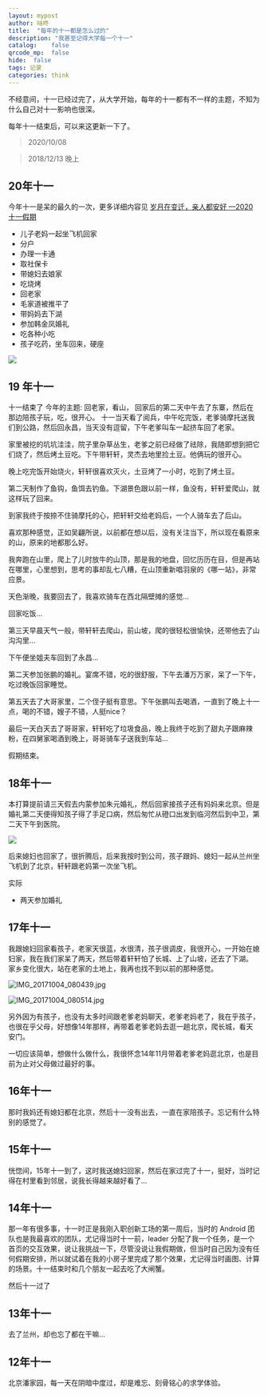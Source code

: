 ```yaml
---
layout: mypost
author: 咕咚
title:  "每年的十一都是怎么过的"
description: "我甚至记得大学每一个十一"
catalog:    false
qrcode_mp:  false
hide:  false
tags: 记录
categories: think 
---
```

不经意间，十一已经过完了，从大学开始，每年的十一都有不一样的主题，不知为什么自己对十一影响也很深。

每年十一结束后，可以来这更新一下了。
> 2020/10/08 

> 2018/12/13 晚上

## 20年十一
今年十一是呆的最久的一次，更多详细内容见 [岁月在变迁，亲人都安好 —2020 十一假期](https://gudong.site/2020/10/10/2020shiyi.html)

- 儿子老妈一起坐飞机回家
- 分户
- 办理一卡通
- 取社保卡
- 带媳妇去娘家
- 吃烧烤
- 回老家
- 毛家道被推平了
- 带妈妈去下湖
- 参加韩金凤婚礼
- 吃各种小吃
- 孩子吃药，坐车回来，硬座

![](https://picplus.oss-cn-beijing.aliyuncs.com/2020/10/08/20201008171649223)


## 19 年十一

十一结束了
今年的主题: 回老家，看山，
回家后的第二天中午去了东寨，然后在那边陪孩子玩，吃，很开心。
十一当天看了阅兵，中午吃完饭，老爹骑摩托送我们到公路，然后回永昌，当天没有逗留，下午老爹叫车一起挤车回了老家。

家里被挖的坑坑洼洼，院子里杂草丛生，老爹之前已经做了祛除，我随即想到把它们烧了，然后烤土豆吃。下午带轩轩，灵杰去地里捡土豆。他俩玩的很开心。

晚上吃完饭开始烧火，轩轩很喜欢灭火，土豆烤了一小时，吃到了烤土豆。

第二天制作了鱼钩，鱼饵去钓鱼。下湖景色跟以前一样，鱼没有，轩轩爱爬山，就这样玩了回来。

到家我终于按捺不住骑摩托的心，把轩轩交给老妈后，一个人骑车去了后山。

喜欢那种感觉，正如吴翩所说，以前都在想以后，没有关注当下，所以现在看原来的山，原来的地都那么好。

我奔跑在山里，爬上了儿时放牛的山顶，那是我的地盘，回忆历历在目，但是再站在哪里，心里想到，思考的事却乱七八糟，在山顶重新唱羽泉的《哪一站》，非常应景。

天色渐晚，我要回去了，我喜欢骑车在西北隔壁摊的感觉…

回家吃饭…

第三天早晨天气一般，带轩轩去爬山，前山坡，爬的很轻松很愉快，还带他去了山沟沟里…

下午便坐姐夫车回到了永昌…

第二天参加张鹏的婚礼。宴席不错，吃的很舒服，下午去潘万万家，呆了一下午，吃过晚饭回家睡觉。

第五天去了大哥家里，二个侄子挺有意思。下午张鹏叫去喝酒，一直到了晚上十一点，喝的不错，嫂子不错，人挺nice？

最后一天白天去了哥哥家，轩轩吃了垃圾食品，晚上我终于吃到了甜丸子跟麻辣粉，在四舅家喝酒到晚上，哥哥骑车子送我到车站…

假期结束。


## 18年十一
本打算提前请三天假去内蒙参加朱元婚礼，然后回家接孩子还有妈妈来北京。但是婚礼第二天便得知孩子得了手足口病，然后匆忙从磴口出发到临河然后到中卫，第二天下午到医院。

![](https://ws1.sinaimg.cn/large/6fb50cedly1fw700vjxm5j23402bs4j6.jpg)

后来媳妇也回家了，很折腾后，后来我按时到公司，孩子跟妈、媳妇一起从兰州坐飞机到了北京，轩轩跟老妈第一次坐飞机。


实际
* 两天参加婚礼

## 17年十一
我跟媳妇回家看孩子，老家天很蓝，水很清，孩子很调皮，我很开心，一开始在媳妇家，我在我们家呆了两天，然后带着轩轩怕了长城、上了山坡，还去了下湖。
家乡变化很大，站在老家的土地上，我再也找不到以前的那种感觉。


![IMG_20171004_080439.jpg](https://i.loli.net/2017/10/04/59d42c4d97a8e.jpg)


![IMG_20171004_080514.jpg](https://ooo.0o0.ooo/2017/10/04/59d42c4178874.jpg)


另外因为有孩子，也没有太多时间跟老爹老妈聊天，老爹老妈老了，我在乎孩子，也很在乎父母，好想像14年那样，再带着老爹老妈去逛一趟北京，爬长城，看天安门。

一切应该简单，想做什么做什么，我很怀念14年11月带着老爹老妈逛北京，也是目前为止对父母做过最好的事。


## 16年十一
那时我妈还有媳妇都在北京，然后十一没有出去，一直在家陪孩子。忘记有什么特别的感觉了。



## 15年十一
恍惚间，15年十一到了，这时我送媳妇回家，然后在家过完了十一，挺好，当时记得在村里看到邻居，说我长得越来越好看了...


## 14年十一

那一年有很多事，十一时正是我刚入职创新工场的第一周后，当时的 Android 团队也是我最喜欢的团队，尤记得当时十一前，leader 分配了我一个任务，是一个首页的交互效果，说让我挑战一下，尽管没说让我假期做，但当时自己因为没有任何假期安排，所以就试着在我的小房子里完成了那个效果，尤记得当时画图、计算的场景。十一结束时和几个朋友一起去吃了大闸蟹。

然后十一过了


## 13年十一
去了兰州，却也忘了都在干嘛...

## 12年十一
北京潘家园，每一天在阴暗中度过，却是难忘、刻骨铭心的求学体验。

